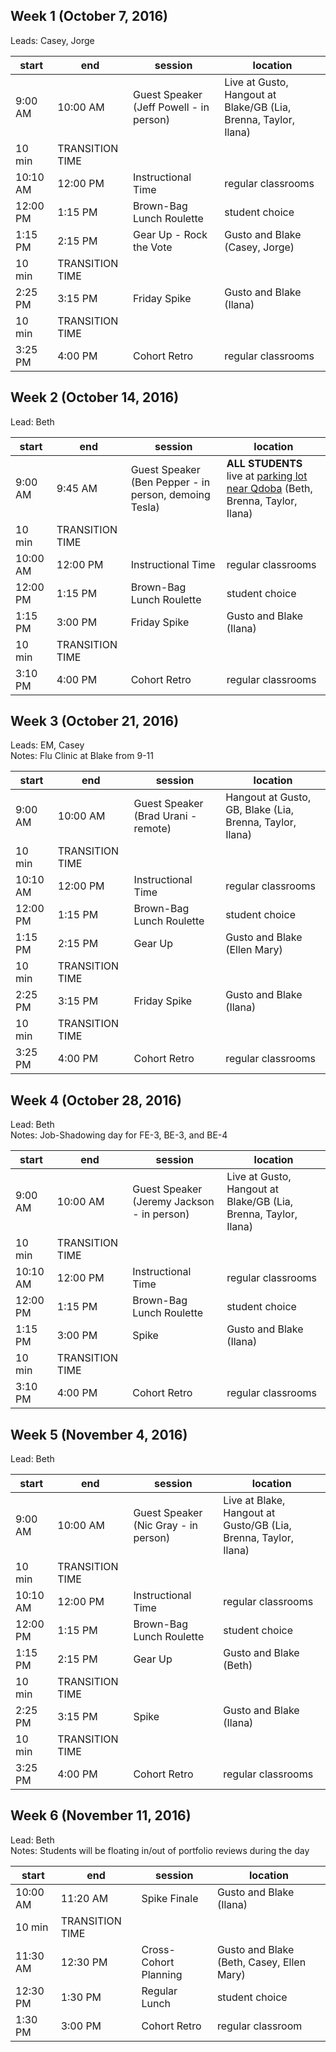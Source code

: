## Week 1 (October 7, 2016)
Leads: Casey, Jorge

start | end | session | location
------------- | -------- | -------- | --- 
9:00 AM | 10:00 AM | Guest Speaker (Jeff Powell - in person) | Live at Gusto, Hangout at Blake/GB (Lia, Brenna, Taylor, Ilana)
 | 10 min | TRANSITION TIME | 
10:10 AM | 12:00 PM | Instructional Time | regular classrooms
12:00 PM | 1:15 PM | Brown-Bag Lunch Roulette | student choice 
1:15 PM | 2:15 PM | Gear Up - Rock the Vote | Gusto and Blake (Casey, Jorge)
 | 10 min | TRANSITION TIME | 
2:25 PM | 3:15 PM | Friday Spike | Gusto and Blake  (Ilana)
 | 10 min | TRANSITION TIME | 
3:25 PM | 4:00 PM | Cohort Retro | regular classrooms 

## Week 2 (October 14, 2016)
Lead: Beth

start | end | session | location 
-------------|--------|--------|---
9:00 AM | 9:45 AM | Guest Speaker (Ben Pepper - in person, demoing Tesla) | **ALL STUDENTS** live at [parking lot near Qdoba](https://goo.gl/UpFPLD) (Beth, Brenna, Taylor, Ilana) 
 | 10 min | TRANSITION TIME | 
10:00 AM | 12:00 PM | Instructional Time | regular classrooms 
12:00 PM | 1:15 PM | Brown-Bag Lunch Roulette | student choice 
1:15 PM | 3:00 PM | Friday Spike | Gusto and Blake (Ilana)
 | 10 min | TRANSITION TIME | 
3:10 PM | 4:00 PM | Cohort Retro | regular classrooms 


## Week 3 (October 21, 2016)
Leads: EM, Casey  
Notes: Flu Clinic at Blake from 9-11

start | end | session | location 
-------------|--------|--------|---
9:00 AM | 10:00 AM | Guest Speaker (Brad Urani - remote) | Hangout at Gusto, GB, Blake (Lia, Brenna, Taylor, Ilana) 
 | 10 min | TRANSITION TIME | 
10:10 AM | 12:00 PM | Instructional Time | regular classrooms 
12:00 PM | 1:15 PM | Brown-Bag Lunch Roulette | student choice 
1:15 PM | 2:15 PM | Gear Up | Gusto and Blake (Ellen Mary)
 | 10 min | TRANSITION TIME | 
2:25 PM | 3:15 PM | Friday Spike | Gusto and Blake (Ilana)
 | 10 min | TRANSITION TIME | 
3:25 PM | 4:00 PM | Cohort Retro | regular classrooms 


## Week 4 (October 28, 2016)
Lead: Beth  
Notes: Job-Shadowing day for FE-3, BE-3, and BE-4

start | end | session | location 
-------------|--------|--------|---
9:00 AM | 10:00 AM | Guest Speaker (Jeremy Jackson - in person) |  Live at Gusto, Hangout at Blake/GB (Lia, Brenna, Taylor, Ilana)
 | 10 min | TRANSITION TIME | 
10:10 AM | 12:00 PM | Instructional Time | regular classrooms 
12:00 PM | 1:15 PM | Brown-Bag Lunch Roulette | student choice
1:15 PM | 3:00 PM | Spike | Gusto and Blake (Ilana) 
 | 10 min | TRANSITION TIME | 
3:10 PM | 4:00 PM | Cohort Retro | regular classrooms 


## Week 5 (November 4, 2016)
Lead: Beth

start | end | session | location 
-------------|--------|--------|---
9:00 AM | 10:00 AM | Guest Speaker (Nic Gray - in person) | Live at Blake, Hangout at Gusto/GB (Lia, Brenna, Taylor, Ilana) 
 | 10 min | TRANSITION TIME | 
10:10 AM | 12:00 PM | Instructional Time | regular classrooms 
12:00 PM | 1:15 PM | Brown-Bag Lunch Roulette | student choice 
1:15 PM | 2:15 PM | Gear Up | Gusto and Blake (Beth) 
 | 10 min | TRANSITION TIME | 
2:25 PM | 3:15 PM | Spike | Gusto and Blake (Ilana) 
 | 10 min | TRANSITION TIME | 
3:25 PM | 4:00 PM | Cohort Retro | regular classrooms 


## Week 6 (November 11, 2016)
Lead: Beth  
Notes: Students will be floating in/out of portfolio reviews during the day

start | end | session | location 
-------------|--------|--------|---
10:00 AM | 11:20 AM | Spike Finale | Gusto and Blake (Ilana) 
 | 10 min | TRANSITION TIME | 
11:30 AM | 12:30 PM | Cross-Cohort Planning | Gusto and Blake (Beth, Casey, Ellen Mary) 
12:30 PM | 1:30 PM | Regular Lunch | student choice 
1:30 PM | 3:00 PM | Cohort Retro | regular classroom
